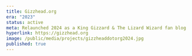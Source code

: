 ```yaml
---
title: Gizzhead.org
era: "2023"
status: active
meta: Relaunched 2024 as a King Gizzard & The Lizard Wizard fan blog
hyperlink: https://gizzhead.org
image: /public/media/projects/gizzheaddotorg2024.jpg
published: true
---
```

